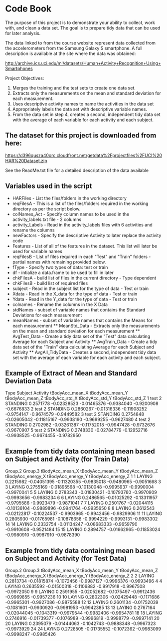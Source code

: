Code Book
=========

The purpose of this project is to demonstrate your ability to collect, work with, and clean a data set. The goal is to prepare tidy data that can be used for later analysis.

The data linked to from the course website represent data collected from the accelerometers from the Samsung Galaxy S smartphone. A full description is available at the site where the data was obtained:

http://archive.ics.uci.edu/ml/datasets/Human+Activity+Recognition+Using+Smartphones 

Project Objectives:
1. Merges the training and the test sets to create one data set.
2. Extracts only the measurements on the mean and standard deviation for each measurement. 
3. Uses descriptive activity names to name the activities in the data set
4. Appropriately labels the data set with descriptive variable names. 
5. From the data set in step 4, creates a second, independent tidy data set with the average of each variable for each activity and each subject.

## The dataset for this project is downloaded from here:
https://d396qusza40orc.cloudfront.net/getdata%2Fprojectfiles%2FUCI%20HAR%20Dataset.zip

See the ReadMe.txt file for a detailed description of the data available

## Variables used in the script
* HARFiles - List the files/folders in the working directory
* reqFilesA - This is a list of the files/folders required in the working directory as per the script below.
* colNames_Act - Specify column names to be used in the activity_labels.txt file - 2 columns
* activity_Labels - Read in the activity_labels files with 6 activities and rename the columns
* newFactors - Specify the descriptive Activity to later replace the activity code
* Features - List of all of the features in the dataset.  This list will later be used for variable names
* reqFilesB - List of files required in each "Test" and "Train" folders - partial names with remaining provided below.
* fType - Specify two types of data: test or train
* df - intialize a data.frame to be used to fill in later
* chkFilesA - build list of files in the current directory - Type dependent
* chkFilesB - build list of required files
* subject - Read in the subject list for the type of data - Test or train
* Xdata - Read in the X_data for the type of data - Test or train
* Ydata - Read in the Y_data for the type of data - Test or train
* colnames - Rename the columns in the X Data
* stdNames - subset of variable names that contains the Standard Deviations for each measurement
* meanNames - subset of variable names that contains the Means for each measurement
** MeanStd_Data - Extracts only the measurements on the mean and standard deviation for each measurement
** AvgTest_Data - Create a tidy data set of the "Test" data calculating Average for each Subject and Activity
** AvgTrain_Data - Create a tidy data set of the "Train" data calculating Average for each Subject and Activity
** AvgAll_TidyData - Creates a second, independent tidy data set with the average of each variable for each activity and each subject.

## Example of Extract of Mean and Standard Deviation Data
  Type Subject Activity tBodyAcc_mean_X tBodyAcc_mean_Y tBodyAcc_mean_Z tBodyAcc_std_X tBodyAcc_std_Y tBodyAcc_std_Z
1 test       2 STANDING       0.2571778     -0.02328523     -0.01465376     -0.9384040     -0.9200908     -0.6676833
2 test       2 STANDING       0.2860267     -0.01316336     -0.11908252     -0.9754147     -0.9674579     -0.9449582
3 test       2 STANDING       0.2754848     -0.02605042     -0.11815167     -0.9938190     -0.9699255     -0.9627480
4 test       2 STANDING       0.2702982     -0.03261387     -0.11752018     -0.9947428     -0.9732676     -0.9670907
5 test       2 STANDING       0.2748330     -0.02784779     -0.12952716     -0.9938525     -0.9674455     -0.9782950

## Example from tidy data containing mean based on Subject and Activity (for Train Data)
Group.2 Group.3 tBodyAcc_mean_X tBodyAcc_mean_Y tBodyAcc_mean_Z tBodyAcc_energy_X tBodyAcc_energy_Y tBodyAcc_energy_Z
1        1  LAYING       0.2215982     -0.04051395     -0.11320355        -0.9835018        -0.9480965        -0.9051668
3        3  LAYING       0.2755169     -0.01895568     -0.10130048        -0.9995937        -0.9990004        -0.9970041
5        5  LAYING       0.2783343     -0.01830421     -0.10793760        -0.9970909        -0.9993656        -0.9983234
6        6  LAYING       0.2486565     -0.01025292     -0.13311957        -0.9795586        -0.9923479        -0.9871041
7        7  LAYING       0.2501767     -0.02044115     -0.10136104        -0.9889896        -0.9941764        -0.9935650
8        8  LAYING       0.2612543     -0.02122817     -0.10224537        -0.9903965        -0.9942456        -0.9829906
11      11  LAYING       0.2805930     -0.01765981     -0.10878658        -0.9994229        -0.9993131        -0.9983302
14      14  LAYING       0.2332754     -0.01134247     -0.08683333        -0.9659790        -0.9910608        -0.9521484
15      15  LAYING       0.2894757     -0.01662965     -0.11853024        -0.9980910        -0.9987910        -0.9878390

## Example from tidy data containing mean based on Subject and Activity (for Test Data)
Group.2 Group.3 tBodyAcc_mean_X tBodyAcc_mean_Y tBodyAcc_mean_Z tBodyAcc_energy_X tBodyAcc_energy_Y tBodyAcc_energy_Z
2        2  LAYING       0.2813734     -0.01815874      -0.1072456        -0.9987127        -0.9996376        -0.9993496
4        4  LAYING       0.2635592     -0.01500318      -0.1106882        -0.9917918        -0.9967508        -0.9972050
9        9  LAYING       0.2591955     -0.02052682      -0.1075497        -0.9912436        -0.9969855        -0.9957236
10      10  LAYING       0.2802306     -0.02429448      -0.1171686        -0.9965301        -0.9927086        -0.9875588
12      12  LAYING       0.2601134     -0.01752039      -0.1081601        -0.9930920        -0.9981953        -0.9942385
13      13  LAYING       0.2767164     -0.02044045      -0.1043319        -0.9979544        -0.9982406        -0.9954781
18      18  LAYING       0.2746916     -0.01739377      -0.1076989        -0.9996819        -0.9998779        -0.9997141
20      20  LAYING       0.2395079     -0.01444063      -0.1042743        -0.9888348        -0.9967323        -0.9973929
24      24  LAYING       0.2728505     -0.01735552      -0.1072362        -0.9983099        -0.9998247        -0.9985426

